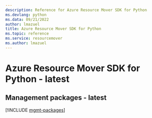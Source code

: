 ```yaml
---
description: Reference for Azure Resource Mover SDK for Python
ms.devlang: python
ms.data: 09/21/2022
author: lmazuel
title: Azure Resource Mover SDK for Python
ms.topic: reference
ms.service: resourcemover
ms.author: lmazuel
---
```

# Azure Resource Mover SDK for Python - latest

## Management packages - latest
[!INCLUDE [mgmt-packages](resource-mover-mgmt-index.md)]